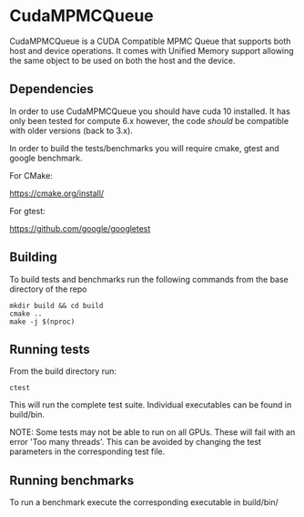 # CudaMPMCQueue

CudaMPMCQueue is a CUDA Compatible MPMC Queue that supports both host and device operations. It comes with Unified Memory support allowing the same object to be used on both the host and the device.

## Dependencies

In order to use CudaMPMCQueue you should have cuda 10 installed. It has only been tested for compute 6.x however, the code _should_ be compatible with older versions (back to 3.x).

In order to build the tests/benchmarks you will require cmake, gtest and google benchmark.

For CMake:

https://cmake.org/install/

For gtest:

https://github.com/google/googletest

## Building

To build tests and benchmarks run the following commands from the base directory of the repo

```
mkdir build && cd build
cmake ..
make -j $(nproc)
```

## Running tests

From the build directory run:

```
ctest
```

This will run the complete test suite. Individual executables can be found in build/bin.

NOTE: Some tests may not be able to run on all GPUs. These will fail with an error 'Too many threads'. This can be avoided by changing the test parameters in the corresponding test file.

## Running benchmarks

To run a benchmark execute the corresponding executable in build/bin/

